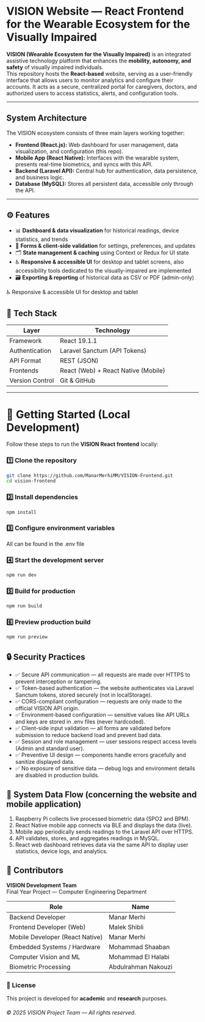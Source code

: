 # VISION Website — React Frontend for the Wearable Ecosystem for the Visually Impaired

**VISION (Wearable Ecosystem for the Visually Impaired)** is an integrated assistive technology platform that enhances the **mobility, autonomy, and safety** of visually impaired individuals.  
This repository hosts the **React-based** website, serving as a user-friendly interface that allows users to monitor analytics and configure their accounts. It acts as a secure, centralized portal for caregivers, doctors, and authorized users to access statistics, alerts, and configuration tools.

---

## System Architecture

The VISION ecosystem consists of three main layers working together:

- **Frontend (React.js):** Web dashboard for user management, data visualization, and configuration (this repo).  
- **Mobile App (React Native):** Interfaces with the wearable system, presents real-time biometrics, and syncs with this API.  
- **Backend (Laravel API):** Central hub for authentication, data persistence, and business logic. 
- **Database (MySQL):** Stores all persistent data, accessible only through the API.  


---

## ⚙️ Features

- 📊 **Dashboard & data visualization** for historical readings, device statistics, and trends
- 🧩 **Forms & client-side validation** for settings, preferences, and updates
- 🗂️ **State management & caching** using Context or Redux for UI state
- ♿ **Responsive & accessible UI** for desktop and tablet screens, also accessibility tools dedicated to the visually-impaired are implemented 
- 🗃️ **Exporting & reporting** of historical data as CSV or PDF (admin-only)

♿ Responsive & accessible UI for desktop and tablet
## 🧰 Tech Stack

| Layer | Technology |
|-------|-------------|
| Framework | React 19.1.1 |
| Authentication | Laravel Sanctum (API Tokens) |
| API Format | REST (JSON) |
| Frontends | React (Web) + React Native (Mobile) |
| Version Control | Git & GitHub |

---

# 🚀 Getting Started (Local Development)

Follow these steps to run the **VISION React frontend** locally:

### 1️⃣ Clone the repository
```bash
git clone https://github.com/ManarMerhiMM/VISION-Frontend.git
cd vision-frontend
```
### 2️⃣ Install dependencies
```bash
npm install
```

### 3️⃣ Configure environment variables
All can be found in the .env file

### 4️⃣ Start the development server
```bash
npm run dev
```

### 5️⃣ Build for production
```bash
npm run build
```

### 6️⃣ Preview production build
```bash
npm run preview
```

## 🔒 Security Practices

- ✅ Secure API communication — all requests are made over HTTPS to prevent interception or tampering.
- ✅ Token-based authentication — the website authenticates via Laravel Sanctum tokens, stored securely (not in localStorage).
- ✅ CORS-compliant configuration — requests are only made to the official VISION API origin.
- ✅ Environment-based configuration — sensitive values like API URLs and keys are stored in .env files (never hardcoded).
- ✅ Client-side input validation — all forms are validated before submission to reduce backend load and prevent bad data.
- ✅ Session and role management — user sessions respect access levels (Admin and standard user).
- ✅ Preventive UI design — components handle errors gracefully and sanitize displayed data.
- ✅ No exposure of sensitive data — debug logs and environment details are disabled in production builds.

## 🧠 System Data Flow (concerning the website and mobile application)

1. Raspberry Pi collects live processed biometric data (SPO2 and BPM).
2. React Native mobile app connects via BLE and displays the data (live).
3. Mobile app periodically sends readings to the Laravel API over HTTPS.
4. API validates, stores, and aggregates readings in MySQL.
5. React web dashboard retrieves data via the same API to display user statistics, device logs, and analytics.

## 👥 Contributors

**VISION Development Team**  
Final Year Project — Computer Engineering Department  

| Role | Name |
|------|------|
| Backend Developer | Manar Merhi |
| Frontend Developer (Web) | Malek Shibli |
| Mobile Developer (React Native) | Manar Merhi |
| Embedded Systems / Hardware | Mohammad Shaaban |
| Computer Vision and ML | Mohammad El Halabi |
| Biometric Processing | Abdulrahman Nakouzi |


### 📄 License
This project is developed for **academic** and **research** purposes.
###### © 2025 VISION Project Team — All rights reserved.
